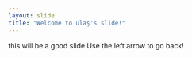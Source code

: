 ```yaml
---
layout: slide
title: "Welcome to ulaş's slide!"
---
```

this will be a good slide 
Use the left arrow to go back!
